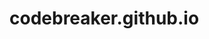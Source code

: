# codebreaker.github.io

<!DOCTYPE html>
<html>
<head>
    <meta charset="UTF-8">
    <meta name="viewport" content="width=device-width, initial-scale=1.0">
    <title>Code Breaker</title>
    <link rel="stylesheet" href="codebreaker.css">
    <style>
        .table-container {
            display: flex;
            justify-content: space-between;
            margin: 20px auto;
        }

        table {
            border-collapse: collapse;
            width: 40%;
        }

        th, td {
            border: 1px solid #ccc;
            padding: 8px;
            text-align: center;
        }

        th {
            background-color: #000000;
            color: #00ff00;
        }
    </style>
</head>
<body>
    <div class="center-container">
        <h1>Code Breaker</h1>
        <h2>Directions: Enter the code with dashes in between each number</h2>
        <textarea id="inputCode" placeholder="Enter your code here. Ex: 3-15-4-5..."></textarea>
        <button class=button glitch onclick="generateMessage()">Generate Message</button>
        <p id="outputMessage"></p>
    </div>
    
    <div class="table-container">
        <table>
            <thead>
                <tr>
                    <th>Code</th>
                    <th>Letter</th>
                </tr>
            </thead>
            <tbody>
                <!-- Table 1 - Letters a to m -->
                <tr>
                    <td>1</td>
                    <td>a</td>
                </tr>
                <tr>
                    <td>2</td>
                    <td>b</td>
                </tr>
                <tr>
                    <td>3</td>
                    <td>c</td>
                </tr>
                <tr>
                    <td>4</td>
                    <td>d</td>
                </tr>
                <tr>
                    <td>5</td>
                    <td>e</td>
                </tr>
                <tr>
                    <td>6</td>
                    <td>f</td>
                </tr>
                <tr>
                    <td>7</td>
                    <td>g</td>
                </tr>
                <tr>
                    <td>8</td>
                    <td>h</td>
                </tr>
                <tr>
                    <td>9</td>
                    <td>i</td>
                </tr>
                <tr>
                    <td>10</td>
                    <td>j</td>
                </tr>
                <tr>
                    <td>11</td>
                    <td>k</td>
                </tr>
                <tr>
                    <td>12</td>
                    <td>l</td>
                </tr>
                <tr>
                    <td>13</td>
                    <td>m</td>
                </tr>
            </tbody>
        </table>
        <table>
            <thead>
                <tr>
                    <th>Code</th>
                    <th>Letter</th>
                </tr>
            </thead>
            <tbody>
                <!-- Table 2 - Letters n to z -->
                <tr>
                    <td>14</td>
                    <td>n</td>
                </tr>
                <tr>
                    <td>15</td>
                    <td>o</td>
                </tr>
                <tr>
                    <td>16</td>
                    <td>p</td>
                </tr>
                <tr>
                    <td>17</td>
                    <td>q</td>
                </tr>
                <tr>
                    <td>18</td>
                    <td>r</td>
                </tr>
                <tr>
                    <td>19</td>
                    <td>s</td>
                </tr>
                <tr>
                    <td>20</td>
                    <td>t</td>
                </tr>
                <tr>
                    <td>21</td>
                    <td>u</td>
                </tr>
                <tr>
                    <td>22</td>
                    <td>v</td>
                </tr>
                <tr>
                    <td>23</td>
                    <td>w</td>
                </tr>
                <tr>
                    <td>24</td>
                    <td>x</td>
                </tr>
                <tr>
                    <td>25</td>
                    <td>y</td>
                </tr>
                <tr>
                    <td>26</td>
                    <td>z</td>
                </tr>
            </tbody>
        </table>
    </div>

    <script src="codebreaker.js"></script>
</body>
</html>
